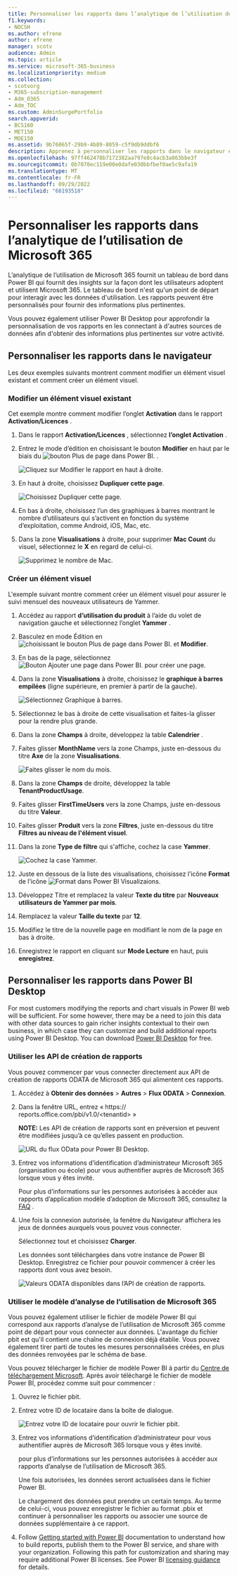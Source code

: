 ```yaml
---
title: Personnaliser les rapports dans l’analytique de l’utilisation de Microsoft 365
f1.keywords:
- NOCSH
ms.author: efrene
author: efrene
manager: scotv
audience: Admin
ms.topic: article
ms.service: microsoft-365-business
ms.localizationpriority: medium
ms.collection:
- scotvorg
- M365-subscription-management
- Adm_O365
- Adm_TOC
ms.custom: AdminSurgePortfolio
search.appverid:
- BCS160
- MET150
- MOE150
ms.assetid: 9b76065f-29b9-4b89-8059-c5f9db9ddbf6
description: Apprenez à personnaliser les rapports dans le navigateur et Power BI Desktop.
ms.openlocfilehash: 97ff462478b7172382aa797e8c4acb3a863bbe3f
ms.sourcegitcommit: 0b7070ec119e00e0dafe030bbfbef0ae5c9afa19
ms.translationtype: MT
ms.contentlocale: fr-FR
ms.lasthandoff: 09/29/2022
ms.locfileid: "68193518"
---
```

# <a name="customize-the-reports-in-microsoft-365-usage-analytics"></a>Personnaliser les rapports dans l’analytique de l’utilisation de Microsoft 365

L’analytique de l’utilisation de Microsoft 365 fournit un tableau de bord dans Power BI qui fournit des insights sur la façon dont les utilisateurs adoptent et utilisent Microsoft 365. Le tableau de bord n'est qu'un point de départ pour interagir avec les données d'utilisation. Les rapports peuvent être personnalisés pour fournir des informations plus pertinentes.

Vous pouvez également utiliser Power BI Desktop pour approfondir la personnalisation de vos rapports en les connectant à d'autres sources de données afin d'obtenir des informations plus pertinentes sur votre activité.

## <a name="customizing-reports-in-the-browser"></a>Personnaliser les rapports dans le navigateur

Les deux exemples suivants montrent comment modifier un élément visuel existant et comment créer un élément visuel.

### <a name="modify-an-existing-visual"></a>Modifier un élément visuel existant

Cet exemple montre comment modifier l’onglet **Activation** dans le rapport **Activation/Licences** .

1. Dans le rapport **Activation/Licences** , sélectionnez **l’onglet Activation** .

2. Entrez le mode d’édition en choisissant le bouton **Modifier** en haut par le biais du ![bouton Plus de page dans Power BI.](../../media/d8da3c19-3f2d-4bf6-811e-faa804f74770.png) .

    ![Cliquez sur Modifier le rapport en haut à droite.](../../media/e2c16663-1fbd-4d7f-887c-0cbb891d3b3d.png)

3. En haut à droite, choisissez **Dupliquer cette page**.

    ![Choisissez Dupliquer cette page.](../../media/b2d18dcd-6b82-4ce7-ab79-1b24e3721309.png)

4. En bas à droite, choisissez l’un des graphiques à barres montrant le nombre d’utilisateurs qui s’activent en fonction du système d’exploitation, comme Android, iOS, Mac, etc.

5. Dans la zone **Visualisations** à droite, pour supprimer **Mac Count** du visuel, sélectionnez le **X** en regard de celui-ci.

    ![Supprimez le nombre de Mac.](../../media/ce3d8358-df57-4f64-bd25-ac5be7fc8713.png)

### <a name="create-a-new-visual"></a>Créer un élément visuel

L'exemple suivant montre comment créer un élément visuel pour assurer le suivi mensuel des nouveaux utilisateurs de Yammer.

1. Accédez au rapport **d’utilisation du produit** à l’aide du volet de navigation gauche et sélectionnez l’onglet **Yammer** .

2. Basculez en mode Édition en ![choisissant le bouton Plus de page dans Power BI.](../../media/d8da3c19-3f2d-4bf6-811e-faa804f74770.png) et **Modifier**.

3. En bas de la page, sélectionnez ![Bouton Ajouter une page dans Power BI.](../../media/d3b8c117-17d4-4f53-b078-8fefc2155b24.png) pour créer une page.

4. Dans la zone **Visualisations** à droite, choisissez le **graphique à barres empilées** (ligne supérieure, en premier à partir de la gauche).

    ![Sélectionnez Graphique à barres.](../../media/214c3fed-6eae-43e6-83fb-708a2d74406e.png)

5. Sélectionnez le bas à droite de cette visualisation et faites-la glisser pour la rendre plus grande.

6. Dans la zone **Champs** à droite, développez la table **Calendrier** .

7. Faites glisser **MonthName** vers la zone Champs, juste en-dessous du titre **Axe** de la zone **Visualisations**.

    ![Faites glisser le nom du mois.](../../media/bff99987-8c4b-4618-89fd-47df557b0ed7.png)

8. Dans la zone **Champs** de droite, développez la table **TenantProductUsage**.

9. Faites glisser **FirstTimeUsers** vers la zone Champs, juste en-dessous du titre **Valeur**.

10. Faites glisser **Produit** vers la zone **Filtres**, juste en-dessous du titre **Filtres au niveau de l'élément visuel**.

11. Dans la zone **Type de filtre** qui s'affiche, cochez la case **Yammer**.

    ![Cochez la case Yammer.](../../media/82e99730-0de9-42da-928a-76aab0c3e609.png)

12. Juste en dessous de la liste des visualisations, choisissez l’icône **Format** de l’icône ![Format dans Power BI Visualizaions.](../../media/ee0602f3-3df5-4930-b862-db1d90ae4ae2.png)

13. Développez Titre et remplacez la valeur **Texte du titre** par **Nouveaux utilisateurs de Yammer par mois**.

14. Remplacez la valeur **Taille du texte** par **12**.

15. Modifiez le titre de la nouvelle page en modifiant le nom de la page en bas à droite.

16. Enregistrez le rapport en cliquant sur **Mode Lecture** en haut, puis **enregistrez**.

## <a name="customizing-the-reports-in-power-bi-desktop"></a>Personnaliser les rapports dans Power BI Desktop

For most customers modifying the reports and chart visuals in Power BI web will be sufficient. For some however, there may be a need to join this data with other data sources to gain richer insights contextual to their own business, in which case they can customize and build additional reports using Power BI Desktop. You can download [Power BI Desktop](https://go.microsoft.com/fwlink/p/?linkid=849797) for free.

### <a name="use-the-reporting-apis"></a>Utiliser les API de création de rapports

Vous pouvez commencer par vous connecter directement aux API de création de rapports ODATA de Microsoft 365 qui alimentent ces rapports.

1. Accédez à **Obtenir des données** \> **Autres** \> **Flux ODATA** \> **Connexion**.

2. Dans la fenêtre URL, entrez « https://<i></i> reports.office.com/pbi/v1.0/\<tenantid\> »

    **NOTE:** Les API de création de rapports sont en préversion et peuvent être modifiées jusqu’à ce qu’elles passent en production.

    ![URL du flux OData pour Power BI Desktop.](../../media/c0ef967e-a454-4eba-bc8e-61e113170053.png)

3. Entrez vos informations d’identification d’administrateur Microsoft 365 (organisation ou école) pour vous authentifier auprès de Microsoft 365 lorsque vous y êtes invité.

    Pour plus d’informations sur les personnes autorisées à accéder aux rapports d’application modèle d’adoption de Microsoft 365, consultez la [FAQ](usage-analytics.md#faq) .

4. Une fois la connexion autorisée, la fenêtre du Navigateur affichera les jeux de données auxquels vous pouvez vous connecter.

    Sélectionnez tout et choisissez **Charger**.

    Les données sont téléchargées dans votre instance de Power BI Desktop. Enregistrez ce fichier pour pouvoir commencer à créer les rapports dont vous avez besoin.

    ![Valeurs ODATA disponibles dans l’API de création de rapports.](../../media/545b4d17-dbbd-4cfc-b75a-a8b27283d438.png)

### <a name="use-the-microsoft-365-usage-analytics-template"></a>Utiliser le modèle d’analyse de l’utilisation de Microsoft 365

Vous pouvez également utiliser le fichier de modèle Power BI qui correspond aux rapports d’analyse de l’utilisation de Microsoft 365 comme point de départ pour vous connecter aux données. L'avantage du fichier pbit est qu'il contient une chaîne de connexion déjà établie. Vous pouvez également tirer parti de toutes les mesures personnalisées créées, en plus des données renvoyées par le schéma de base.

Vous pouvez télécharger le fichier de modèle Power BI à partir du [Centre de téléchargement Microsoft](https://download.microsoft.com/download/7/8/2/782ba8a7-8d89-4958-a315-dab04c3b620c/Microsoft%20365%20Usage%20Analytics.pbit). Après avoir téléchargé le fichier de modèle Power BI, procédez comme suit pour commencer :

1. Ouvrez le fichier pbit.

2. Entrez votre ID de locataire dans la boîte de dialogue.

    ![Entrez votre ID de locataire pour ouvrir le fichier pbit.](../../media/071ed0bf-8b9d-49c6-81fc-fd4c6cc85bd3.png)

3. Entrez vos informations d’identification d’administrateur pour vous authentifier auprès de Microsoft 365 lorsque vous y êtes invité.

     pour plus d’informations sur les personnes autorisées à accéder aux rapports d’analyse de l’utilisation de Microsoft 365.

    Une fois autorisées, les données seront actualisées dans le fichier Power BI.

    Le chargement des données peut prendre un certain temps. Au terme de celui-ci, vous pouvez enregistrer le fichier au format .pbix et continuer à personnaliser les rapports ou associer une source de données supplémentaire à ce rapport.

4. Follow [Getting started with Power BI](/power-bi/fundamentals/desktop-getting-started) documentation to understand how to build reports, publish them to the Power BI service, and share with your organization. Following this path for customization and sharing may require additional Power BI licenses. See Power BI [licensing guidance](https://go.microsoft.com/fwlink/p/?linkid=849803) for details.
